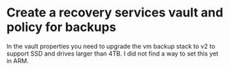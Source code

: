 # Create a recovery services vault and policy for backups

In the vault properties you need to upgrade the vm backup stack to v2 to support SSD and drives larger than 4TB.  I did not find a way to set this yet in ARM.